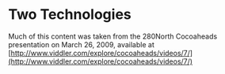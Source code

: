 Two Technologies
================

Much of this content was taken from the 280North Cocoaheads presentation on March 26, 2009, available at [http://www.viddler.com/explore/cocoaheads/videos/7/](http://www.viddler.com/explore/cocoaheads/videos/7/)